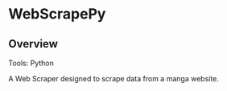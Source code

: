 # WebScrapePy

## Overview

Tools: Python

A Web Scraper designed to scrape data from a manga website.
